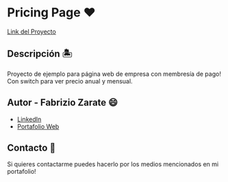 <h1>Pricing Page ❤️</h1>

[Link del Proyecto](https://pricingpage-fabrudev.netlify.app)

## Descripción 🏝️ 

Proyecto de ejemplo para página web de empresa con membresía de pago!
Con switch para ver precio anual y mensual.

## Autor - **Fabrizio Zarate** 😄 

* [LinkedIn](https://www.linkedin.com/in/fabrudev/)
* [Portafolio Web](https://fabru-dev.netlify.app)

## Contacto 👤
Si quieres contactarme puedes hacerlo por los medios mencionados en mi portafolio!
